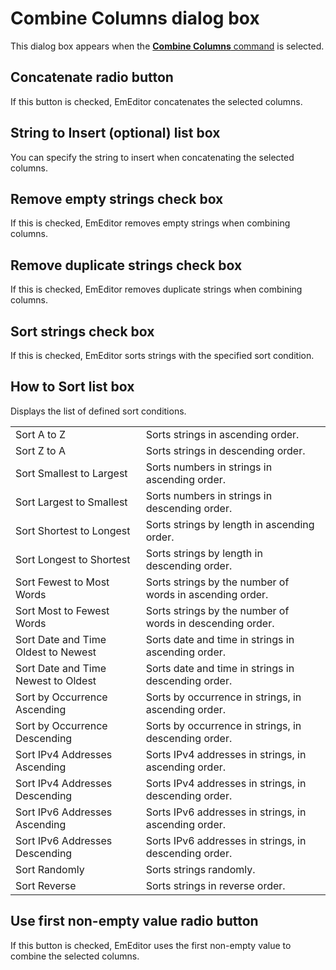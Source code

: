 # Combine Columns dialog box

This dialog box appears when the
[**Combine Columns** command](../../cmd/csv/combine_columns) is selected.

## Concatenate radio button

If this button is checked, EmEditor concatenates the selected columns.

## String to Insert (optional) list box

You can specify the string to insert when concatenating the selected columns.

## Remove empty strings check box

If this is checked, EmEditor removes empty strings when combining columns.

## Remove duplicate strings check box

If this is checked, EmEditor removes duplicate strings when combining columns.

## Sort strings check box

If this is checked, EmEditor sorts strings with the specified sort condition.

## How to Sort list box

Displays the list of defined sort conditions.

|     |     |
| --- | --- |
| Sort A to Z | Sorts strings in ascending order. |
| Sort Z to A | Sorts strings in descending order. |
| Sort Smallest to Largest | Sorts numbers in strings in ascending order. |
| Sort Largest to Smallest | Sorts numbers in strings in descending order. |
| Sort Shortest to Longest | Sorts strings by length in ascending order. |
| Sort Longest to Shortest | Sorts strings by length in descending order. |
| Sort Fewest to Most Words | Sorts strings by the number of words in ascending order. |
| Sort Most to Fewest Words | Sorts strings by the number of words in descending order. |
| Sort Date and Time Oldest to Newest | Sorts date and time in strings in ascending order. |
| Sort Date and Time Newest to Oldest | Sorts date and time in strings in descending order. |
| Sort by Occurrence Ascending | Sorts by occurrence in strings, in ascending order. |
| Sort by Occurrence Descending | Sorts by occurrence in strings, in descending order. |
| Sort IPv4 Addresses Ascending | Sorts IPv4 addresses in strings, in ascending order. |
| Sort IPv4 Addresses Descending | Sorts IPv4 addresses in strings, in descending order. |
| Sort IPv6 Addresses Ascending | Sorts IPv6 addresses in strings, in ascending order. |
| Sort IPv6 Addresses Descending | Sorts IPv6 addresses in strings, in descending order. |
| Sort Randomly | Sorts strings randomly. |
| Sort Reverse | Sorts strings in reverse order. |

## Use first non-empty value radio button

If this button is checked, EmEditor uses the first non-empty value to combine the selected columns.

